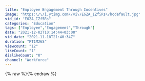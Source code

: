 ```yaml
---
title: "Employee Engagement Through Incentives"
image: "https:\/\/i.ytimg.com\/vi\/E6ZA_IZf5Rs\/hqdefault.jpg"
vid_id: "E6ZA_IZf5Rs"
categories: "Education"
tags: ["Employee","Engagement","Through"]
date: "2021-12-02T10:14:44+03:00"
vid_date: "2021-11-18T21:40:34Z"
duration: "PT1M26S"
viewcount: "12"
likeCount: "1"
dislikeCount: "0"
channel: "Workforce"
---
```

{% raw %}{% endraw %}
